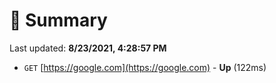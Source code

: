# 📖 Summary
Last updated: **8/23/2021, 4:28:57 PM**

- `GET` [https://google.com](https://google.com) - **Up** (122ms)
